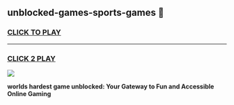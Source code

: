 
## unblocked-games-sports-games 👋
<h3>
<a href="https://premium.freeplayer.one?title=unblocked-games-sports-games&ref=14F">CLICK TO PLAY</a></h3>
<hr>

<h3>
<a href="https://premium.freeplayer.one?title=unblocked-games-sports-games&ref=14F">CLICK 2 PLAY</a>
  
</h3>

<a href="https://premium.freeplayer.one?title=unblocked-games-sports-games&ref=12F/"><img src="https://clearcache.store/games.png"></a>


**worlds hardest game unblocked: Your Gateway to Fun and Accessible Online Gaming**
